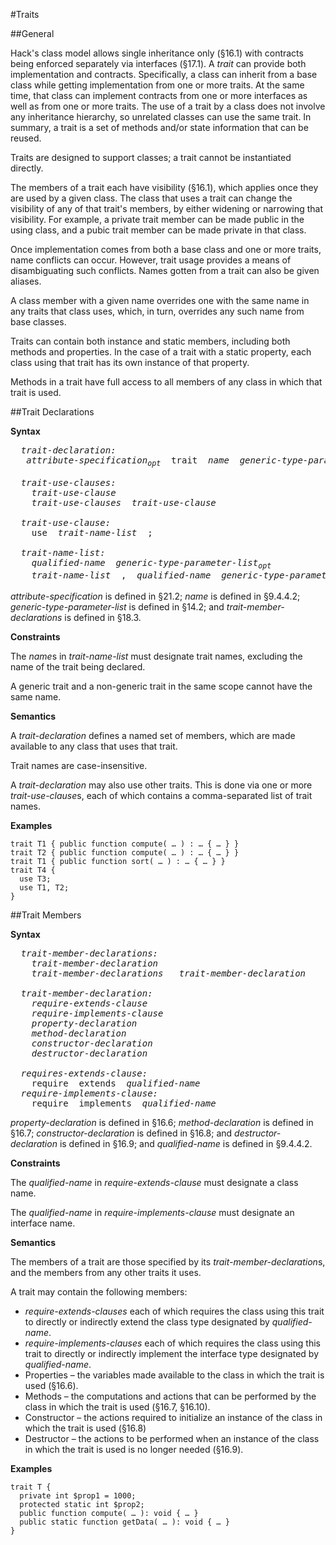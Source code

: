 #Traits

##General

Hack's class model allows single inheritance only (§16.1) with contracts
being enforced separately via interfaces (§17.1). A *trait* can provide
both implementation and contracts. Specifically, a class can inherit
from a base class while getting implementation from one or more traits.
At the same time, that class can implement contracts from one or more
interfaces as well as from one or more traits. The use of a trait by a
class does not involve any inheritance hierarchy, so unrelated classes
can use the same trait. In summary, a trait is a set of methods and/or
state information that can be reused.

Traits are designed to support classes; a trait cannot be instantiated
directly.

The members of a trait each have visibility (§16.1), which applies once
they are used by a given class. The class that uses a trait can change
the visibility of any of that trait's members, by either widening or
narrowing that visibility. For example, a private trait member can be
made public in the using class, and a pubic trait member can be made
private in that class.

Once implementation comes from both a base class and one or more traits,
name conflicts can occur. However, trait usage provides a means of
disambiguating such conflicts. Names gotten from a trait can also be
given aliases.

A class member with a given name overrides one with the same name in any
traits that class uses, which, in turn, overrides any such name from
base classes. 

Traits can contain both instance and static members, including both
methods and properties. In the case of a trait with a static property,
each class using that trait has its own instance of that property.

Methods in a trait have full access to all members of any class in which
that trait is used.

##Trait Declarations

**Syntax**

<pre>
  <i>trait-declaration:</i>
   <i>attribute-specification<sub>opt</sub></i>  trait  <i>name</i>  <i>generic-type-paramater-list<sub>opt</sub></i>  {  <i>trait-use-clauses<sub>opt</sub>  trait-member-declarations<sub>opt</sub></i>  }

  <i>trait-use-clauses:</i>
    <i>trait-use-clause</i>
    <i>trait-use-clauses</i>  <i>trait-use-clause</i>

  <i>trait-use-clause:</i>
    use  <i>trait-name-list</i>  ;

  <i>trait-name-list:</i>
    <i>qualified-name</i>  <i>generic-type-parameter-list<sub>opt</sub></i>
    <i>trait-name-list</i>  ,  <i>qualified-name</i>  <i>generic-type-parameter-list<sub>opt</sub></i>
</pre>

*attribute-specification* is defined in §21.2; *name* is defined in §9.4.4.2; *generic-type-parameter-list* is defined in
§14.2; and *trait-member-declarations* is defined in §18.3.

**Constraints**

The *name*s in *trait-name-list* must designate trait names, excluding
the name of the trait being declared.

A generic trait and a non-generic trait in the same scope cannot have the same name.

**Semantics**

A *trait-declaration* defines a named set of members, which are made
available to any class that uses that trait.

Trait names are case-insensitive.

A *trait-declaration* may also use other traits. This is done via one or
more *trait-use-clause*s, each of which contains a comma-separated list
of trait names.

**Examples**

```
trait T1 { public function compute( … ) : … { … } }
trait T2 { public function compute( … ) : … { … } }
trait T1 { public function sort( … ) : … { … } }
trait T4 {
  use T3;
  use T1, T2;
}
```

##Trait Members

**Syntax**

<pre>
  <i>trait-member-declarations:</i>
    <i>trait-member-declaration</i>
    <i>trait-member-declarations   trait-member-declaration</i>

  <i>trait-member-declaration:</i>
    <i>require-extends-clause</i>
    <i>require-implements-clause</i>
    <i>property-declaration</i>
    <i>method-declaration</i>
    <i>constructor-declaration</i>
    <i>destructor-declaration</i>

  <i>requires-extends-clause:</i>
    require  extends  <i>qualified-name</i>
  <i>require-implements-clause:</i>
    require  implements  <i>qualified-name</i>
</pre>

*property-declaration* is defined in §16.6; *method-declaration* is
defined in §16.7; *constructor-declaration* is defined in §16.8; and
*destructor-declaration* is defined in §16.9; and *qualified-name* is defined in §9.4.4.2.

**Constraints**

The *qualified-name* in *require-extends-clause* must designate a class name.

The *qualified-name* in *require-implements-clause* must designate an interface name.

**Semantics**

The members of a trait are those specified by its
*trait-member-declaration*s, and the members from any other traits it
uses.

A trait may contain the following members:

* *require-extends-clauses* each of which requires the class using this trait to directly or indirectly extend the class type designated by *qualified-name*.
* *require-implements-clauses* each of which requires the class using this trait to directly or indirectly implement the interface type designated by *qualified-name*.
* Properties – the variables made available to the class in which the trait is used (§16.6).
* Methods – the computations and actions that can be performed by the class in which the trait is used (§16.7, §16.10).
* Constructor – the actions required to initialize an instance of the class in which the trait is used (§16.8)
* Destructor – the actions to be performed when an instance of the class in which the trait is used is no longer needed (§16.9).

**Examples**

```
trait T {
  private int $prop1 = 1000;
  protected static int $prop2;
  public function compute( … ): void { … }
  public static function getData( … ): void { … }
}
```


